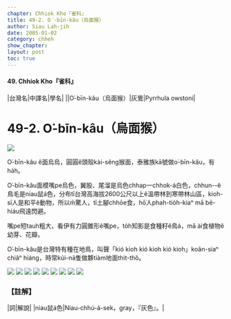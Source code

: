 ```yaml
---
chapter: Chhiok Kho『雀科』
title: 49-2. O͘-bīn-kâu（烏面猴）
author: Siau Lah-jih
date: 2005-01-02    
category: chheh
show_chapter: 
layout: post
toc: true
---
```


#### 49. Chhiok Kho『雀科』


|台灣名|中譯名|學名|
||O͘-bīn-kâu（烏面猴）|灰鷽|Pyrrhula owstoni|


# 49-2. O͘-bīn-kâu（烏面猴）

![](../too5/49/49-2-4.O͘-bīn-kâu.jpg)


O͘-bīn-kâu ê面烏烏，圓圓ê頭殼kài-sêng猴面，泰雅族kā號做o͘-bīn-kâu，有ha̍h。

O͘-bīn-kâu面模嘴pe烏色，翼股、尾溜是烏色chhap一chhok-á白色，chhun--ê鳥毛是niau鼠á色，分布tī台灣高海拔2600公尺以上ê溫帶林到寒帶林山區，kioh-sī人是和平ê動物，所以m̄驚人，tī土腳chhōe食，hō͘人phah-tio̍h-kiaⁿ mā bē-hiáu飛遠閃避。

嘴pe短tauh粗大，看伊有力圓錐形ê嘴pe，to̍h知影是食種籽ê鳥á，mā ài食植物ê幼芽、花瓣。

O͘-bīn-kâu是台灣特有種在地鳥，叫聲「kió kioh kió kioh kió kioh」koân-siaⁿ chiâⁿ hiáng，時常kúi-nā隻做夥tiàm地面thit-thô。



![](../too5/49/49-2-7.O͘-bīn-kâu.jpg)
![](../too5/49/49-2-9.O͘-bīn-kâu.jpg)
![](../too5/49/49-2-6.O͘-bīn-kâu.jpg)
![](../too5/49/49-2-2.O͘-bīn-kâu.jpg)
![](../too5/49/49-2-3.O͘-bīn-kâu.jpg)
![](../too5/49/49-2-1.O͘-bīn-kâu.jpg)
![](../too5/49/49-2-5.O͘-bīn-kâu.jpg)
![](../too5/49/49-2-8.O͘-bīn-kâu.jpg)
![](../too5/49/49-2-10.O͘-bīn-kâu.jpg)




### 【註解】

|詞|解說|
|niau鼠á色|Niau-chhú-á-sek，gray，『灰色』。|



